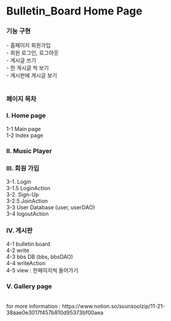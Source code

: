 # Bulletin_Board Home Page
 <h3> 기능 구현 </h3>
  - 홈페이지 회원가입 <br>
  - 회원 로그인, 로그아웃 <br>
  - 게시글 쓰기 <br>
  - 한 게시글 씩 보기  <br>
  - 게시판에 게시글 보기 <br>
<br>
<h3> 페이지 목차 </h3>
 
  <h3> I. Home page </h3> 
    1-1 Main page <br>
    1-2 Index page <br>
  <h3>II. Music Player</h3> 
  <h3>III. 회원 가입 </h3>
  3-1. Login <br>
  3-1.5 LoginAction <br>
  3-2. Sign-Up <br>
  3-2.5 JoinAction <br> 
  3-3 User Database (user, userDAO) <br>
  3-4 logoutAction <br>
  <h3>IV. 게시판 </h3> 
  4-1 bulletin board <br>
  4-2 write <br>
  4-3 bbs DB (bbs, bbsDAO) <br>
  4-4 writeAction <br>
  4-5 view : 한페이지씩 들어가기  <br>
  <h3>V. Gallery page</h3> 
  <br>
  for more information : https://www.notion.so/ssunsoolzip/11-21-38aae0e3017f457b810d95373bf00aea
  
